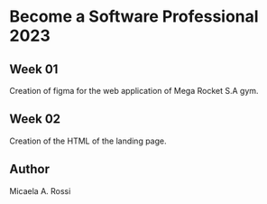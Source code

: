 # Become a Software Professional 2023

## Week 01
Creation of figma for the web application of Mega Rocket S.A gym.

## Week 02
Creation of the HTML of the landing page.

## Author
Micaela A. Rossi